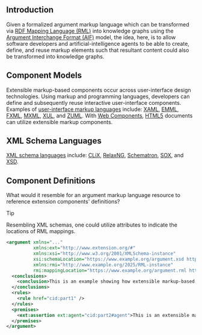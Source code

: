 ## Introduction

Given a formalized argument markup language which can be transformed via [RDF Mapping Language (RML)](https://kg-construct.github.io/rml-resources/portal/) into knowledge graphs using the [Argument Interchange Format (AIF)](https://en.wikipedia.org/wiki/Argument_Interchange_Format) model, the idea, here, is to allow software developers and artificial-intelligence agents to be able to create, define, and reuse markup elements such that resultant content could also be transformed into knowledge graphs.

## Component Models

Extensible markup-based components occur across user-interface design technologies. Using markup and programming languages, developers can define and subsequently reuse interactive user-interface components. Examples of [user-interface markup languages](https://en.wikipedia.org/wiki/Comparison_of_user_interface_markup_languages) include: [XAML](https://en.wikipedia.org/wiki/Extensible_Application_Markup_Language), [EMML](https://en.wikipedia.org/wiki/Enterprise_Mashup_Markup_Language), [FXML](https://en.wikipedia.org/wiki/FXML), [MXML](https://en.wikipedia.org/wiki/MXML), [XUL](https://en.wikipedia.org/wiki/XUL), and [ZUML](https://en.wikipedia.org/wiki/ZUML). With [Web Components](https://en.wikipedia.org/wiki/Web_Components), [HTML5](https://en.wikipedia.org/wiki/HTML5) documents can utilize extensible markup components.

## XML Schema Languages

[XML schema languages](https://en.wikipedia.org/wiki/XML_schema#Languages) include: [CLiX](https://en.wikipedia.org/wiki/CLiX_(markup)), [RelaxNG](https://en.wikipedia.org/wiki/RELAX_NG), [Schematron](https://en.wikipedia.org/wiki/Schematron), [SOX](https://en.wikipedia.org/wiki/Schema_for_Object-Oriented_XML), and [XSD](https://en.wikipedia.org/wiki/XML_Schema_(W3C)).

## Component Definitions

What would it resemble for an argument markup language resource to reference extension components' definitions?

> [!TIP]
>
> Resembling XML schemas, one could utilize attributes to indicate the locations of RML mappings.
> 
> ```xml
> <argument xmlns="..."
>           xmlns:ext="http://www.extension.org/#"
>           xmlns:xsi="http://www.w3.org/2001/XMLSchema-instance"
>           xsi:schemaLocation="https://www.example.org/argument.xsd https://www.extension.org/assertion.xsd"
>           xmlns:rmi="http://www.example.org/2025/RML-instance"
>           rmi:mappingLocation="https://www.example.org/argument.rml https://www.extension.org/assertion.rml">
>   <conclusions>
>     <conclusion>This is an example showing how extensible markup-based components could be used.</conclusion>
>   </conclusions>
>   <rules>
>     <rule href="cid:part1" />
>   </rules>
>   <premises>
>     <ext:assertion ext:agent="cid:part2#agent">This is an extensible markup-based component.</ext:assertion>
>   </premises>
> </argument>
> ```
